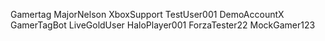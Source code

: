 Gamertag
MajorNelson
XboxSupport
TestUser001
DemoAccountX
GamerTagBot
LiveGoldUser
HaloPlayer001
ForzaTester22
MockGamer123